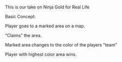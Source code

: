 This is our take on Ninja Gold for Real Life

Basic Concept:

Player goes to a marked area on a map.

"Claims" the area.

Marked area changes to the color of the players "team"

Player with highest color area wins.
